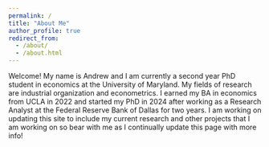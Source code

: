 ```yaml
---
permalink: /
title: "About Me"
author_profile: true
redirect_from: 
  - /about/
  - /about.html
---
```


Welcome! My name is Andrew and I am currently a second year PhD student in economics at the University of Maryland. My fields of research are industrial organization and econometrics. I earned my BA in economics from UCLA in 2022 and started my PhD in 2024 after working as a Research Analyst at the Federal Reserve Bank of Dallas for two years. I am working on updating this site to include my current research and other projects that I am working on so bear with me as I continually update this page with more info!

